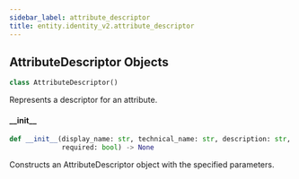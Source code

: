 ```yaml
---
sidebar_label: attribute_descriptor
title: entity.identity_v2.attribute_descriptor
---
```


## AttributeDescriptor Objects

```python
class AttributeDescriptor()
```

Represents a descriptor for an attribute.

#### \_\_init\_\_

```python
def __init__(display_name: str, technical_name: str, description: str,
             required: bool) -> None
```

Constructs an AttributeDescriptor object with the specified parameters.



